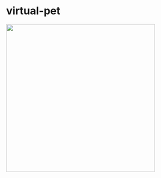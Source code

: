 # virtual-pet
<img src= "https://github.com/jimmyadg/virtual-pet/blob/master/virtual_pet_v2/IMG_2549.JPG" width ="400">


